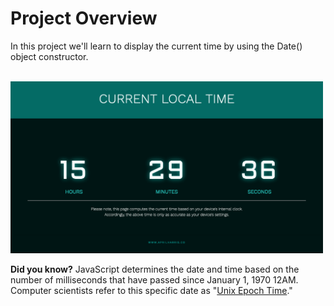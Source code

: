 <h1>Project Overview</h1>

<p>In this project we'll learn to display the current time by using the Date() object constructor.</p>
<br />
<img src="https://github.com/aprilharris/clock/blob/master/preview.png" width="500" />
<br />
<p><b>Did you know?</b> JavaScript determines the date and time based on the number of milliseconds that have passed since January 1, 1970 12AM. Computer scientists refer to this specific date as "<a href="https://www.wired.com/2001/09/unix-tick-tocks-to-a-billion/" target="_blank" rel="noopenner noreferrer">Unix Epoch Time</a>."
